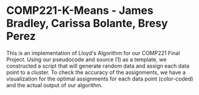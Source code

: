 # COMP221-K-Means - James Bradley, Carissa Bolante, Bresy Perez

This is an implementation of Lloyd's Algorithm for our COMP221 Final Project. Using our pseudocode and source (1) as a template, we constructed a script that will generate random data and assign each data point to a cluster. To check the accuracy of the assignments, we have a visualization for the optimal assignments for each data point (color-coded) and the actual output of our algorithm.
